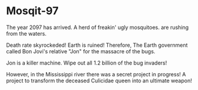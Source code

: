 # Mosqit-97

The year 2097 has arrived. A herd of freakin' ugly mosquitoes. are rushing from the waters.

Death rate skyrockeded! Earth is ruined! Therefore, The Earth government called Bon Jovi's relative "Jon" for the massacre of the bugs.

Jon is a killer machine. Wipe out all 1.2 billion of the bug invaders!

However, in the Mississippi river there was a secret project in progress! A project to transform the deceased Culicidae queen into an ultimate weapon!
